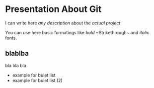 # Presentation About Git

I can write here _any description_ about the *actual project*

You  can use here basic formatings like *bold*  ~Strikethrough~ and _italic_ fonts.

## blablba
bla bla bla

* example for bulet list
* example for bulet list (2)
